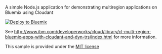 A simple Node.js application for demonstrating multiregion applications on Bluemix using Cloudant

[![Deploy to Bluemix](https://bluemix.net/deploy/button.png)](https://bluemix.net/deploy?repository=https://github.com/ibmjstart/bluemix-node-multiregion)

See http://www.ibm.com/developerworks/cloud/library/cl-multi-region-bluemix-apps-with-cloudant-and-dyn-trs/index.html for more information.

This sample is provided under the [MIT license](License.txt)
